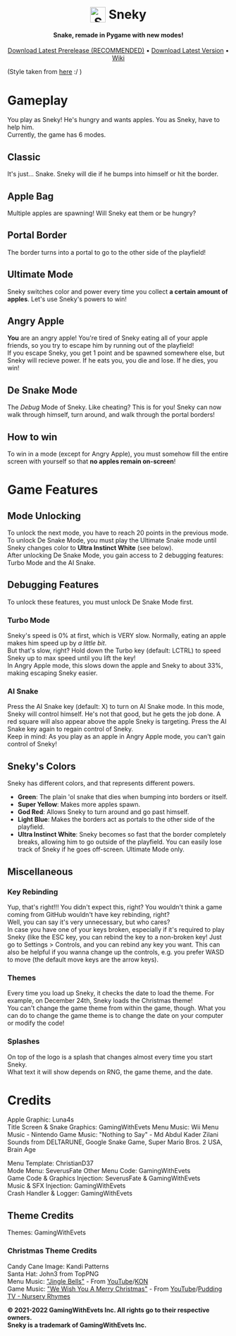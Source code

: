 <h1 align="center">
  <br>
  <img src="./icon.ico" alt="Sneky" width="35" align="top">
  <b>Sneky</b>
  </br>
</h1>
<h4 align="center">Snake, remade in Pygame with new modes!</h4>

<p align="center">
  <a href=/releases/tag/v1.2.3-dev5>Download Latest Prerelease (RECOMMENDED)</a> •
  <a href=/releases/latest>Download Latest Version</a> •
  <a href=/../../wiki>Wiki</a>
</p>

(Style taken from [here](https://github.com/itsmattkc/LEGOIslandRebuilder/blob/master/README.md) :/ )

# Gameplay
You play as Sneky! He's hungry and wants apples. You as Sneky, have to help him.  
Currently, the game has 6 modes.
## Classic
It's just... Snake. Sneky will die if he bumps into himself or hit the border.
## Apple Bag
Multiple apples are spawning! Will Sneky eat them or be hungry?
## Portal Border
The border turns into a portal to go to the other side of the playfield!
## Ultimate Mode
Sneky switches color and power every time you collect **a certain amount of apples**. Let's use Sneky's powers to win!
## Angry Apple
**You** are an angry apple! You're tired of Sneky eating all of your apple friends, so you try to escape him by running out of the playfield!  
If you escape Sneky, you get 1 point and be spawned somewhere else, but Sneky will recieve power. If he eats you, you die and lose. If he dies, you win!
## De Snake Mode
The *Debug* Mode of Sneky. Like cheating? This is for you! Sneky can now walk through himself, turn around, and walk through the portal borders!
## How to win
To win in a mode (except for Angry Apple), you must somehow fill the entire screen with yourself so that **no apples remain on-screen**!

# Game Features
## Mode Unlocking
To unlock the next mode, you have to reach 20 points in the previous mode. To unlock De Snake Mode, you must play the Ultimate Snake mode until Sneky changes color to **Ultra Instinct White** (see below).  
After unlocking De Snake Mode, you gain access to 2 debugging features: Turbo Mode and the AI Snake.
## Debugging Features
To unlock these features, you must unlock De Snake Mode first.
### Turbo Mode
Sneky's speed is 0% at first, which is VERY slow. Normally, eating an apple makes him speed up by *a little bit*.  
But that's slow, right? Hold down the Turbo key (default: LCTRL) to speed Sneky up to max speed until you lift the key!  
In Angry Apple mode, this slows down the apple and Sneky to about 33%, making escaping Sneky easier.
### AI Snake
Press the AI Snake key (default: X) to turn on AI Snake mode. In this mode, Sneky will control himself. He's not that good, but he gets the job done. A red square will also appear above the apple Sneky is targeting. Press the AI Snake key again to regain control of Sneky.  
Keep in mind: As you play as an apple in Angry Apple mode, you can't gain control of Sneky!
## Sneky's Colors
Sneky has different colors, and that represents different powers.
- **Green**: The plain 'ol snake that dies when bumping into borders or itself.
- **Super Yellow**: Makes more apples spawn.
- **God Red**: Allows Sneky to turn around and go past himself.
- **Light Blue**: Makes the borders act as portals to the other side of the playfield.
- **Ultra Instinct White**: Sneky becomes so fast that the border completely breaks, allowing him to go outside of the playfield. You can easily lose track of Sneky if he goes off-screen. Ultimate Mode only.
## Miscellaneous
### Key Rebinding
Yup, that's right!!! You didn't expect this, right? You wouldn't think a game coming from GitHub wouldn't have key rebinding, right?  
Well, you can say it's very unnecessary, but who cares?  
In case you have one of your keys broken, especially if it's required to play Sneky (like the ESC key, you can rebind the key to a non-broken key!
Just go to Settings > Controls, and you can rebind any key you want. This can also be helpful if you wanna change up the controls, e.g. you prefer WASD to move (the default move keys are the arrow keys).
### Themes
Every time you load up Sneky, it checks the date to load the theme. For example, on December 24th, Sneky loads the Christmas theme!  
You can't change the game theme from within the game, though. What you can do to change the game theme is to change the date on your computer or modify the code!
### Splashes
On top of the logo is a splash that changes almost every time you start Sneky.  
What text it will show depends on RNG, the game theme, and the date.

# Credits
Apple Graphic: Luna4s  
Title Screen & Snake Graphics: GamingWithEvets
Menu Music: Wii Menu Music - Nintendo
Game Music: "Nothing to Say" - Md Abdul Kader Zilani  
Sounds from DELTARUNE, Google Snake Game, Super Mario Bros. 2 USA, Brain Age  

Menu Template: ChristianD37  
Mode Menu: SeverusFate 
Other Menu Code: GamingWithEvets  
Game Code & Graphics Injection: SeverusFate & GamingWithEvets  
Music & SFX Injection: GamingWithEvets  
Crash Handler & Logger: GamingWithEvets  

## Theme Credits
Themes: GamingWithEvets
### Christmas Theme Credits  
Candy Cane Image: Kandi Patterns  
Santa Hat: John3 from TopPNG  
Menu Music: ["Jingle Bells\"](https://www.youtube.com/watch?v=R1gskElaLNo) - From [YouTube](https://www.youtube.com/)/[KON](https://www.youtube.com/channel/UCcmWi0LJKaovJG_DaEhGD_g)  
Game Music: ["We Wish You A Merry Christmas"](https://www.youtube.com/watch?v=8vdXR_igALU) - From [YouTube](https://www.youtube.com/)/[Pudding TV - Nursery Rhymes](https://www.youtube.com/channel/UCjPZm-0TqBPNAzxSrs6zMHw)

**© 2021-2022 GamingWithEvets Inc. All rights go to their respective owners.  
Sneky is a trademark of GamingWithEvets Inc.**
